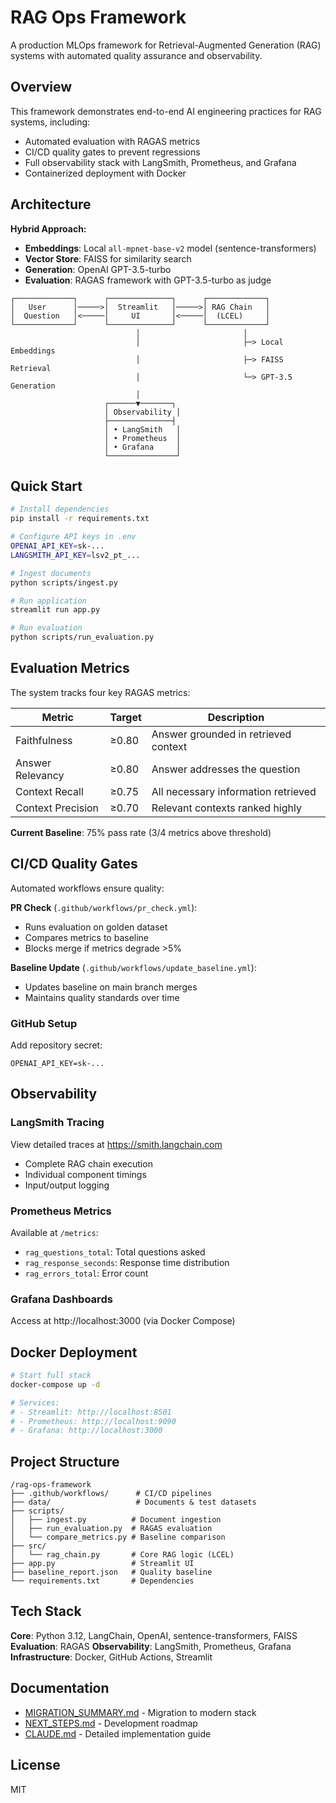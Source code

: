 # RAG Ops Framework

A production MLOps framework for Retrieval-Augmented Generation (RAG) systems with automated quality assurance and observability.

## Overview

This framework demonstrates end-to-end AI engineering practices for RAG systems, including:
- Automated evaluation with RAGAS metrics
- CI/CD quality gates to prevent regressions
- Full observability stack with LangSmith, Prometheus, and Grafana
- Containerized deployment with Docker

## Architecture

**Hybrid Approach:**
- **Embeddings**: Local `all-mpnet-base-v2` model (sentence-transformers)
- **Vector Store**: FAISS for similarity search
- **Generation**: OpenAI GPT-3.5-turbo
- **Evaluation**: RAGAS framework with GPT-3.5-turbo as judge

```
┌─────────────┐      ┌──────────────┐      ┌─────────────┐
│   User      │─────>│  Streamlit   │─────>│ RAG Chain   │
│  Question   │<─────│     UI       │<─────│  (LCEL)     │
└─────────────┘      └──────────────┘      └─────────────┘
                            │                       │
                            │                       ├─> Local Embeddings
                            │                       ├─> FAISS Retrieval
                            │                       └─> GPT-3.5 Generation
                            │
                     ┌──────▼───────┐
                     │ Observability │
                     ├──────────────┤
                     │ • LangSmith   │
                     │ • Prometheus  │
                     │ • Grafana     │
                     └───────────────┘
```

## Quick Start

```bash
# Install dependencies
pip install -r requirements.txt

# Configure API keys in .env
OPENAI_API_KEY=sk-...
LANGSMITH_API_KEY=lsv2_pt_...

# Ingest documents
python scripts/ingest.py

# Run application
streamlit run app.py

# Run evaluation
python scripts/run_evaluation.py
```

## Evaluation Metrics

The system tracks four key RAGAS metrics:

| Metric | Target | Description |
|--------|--------|-------------|
| Faithfulness | ≥0.80 | Answer grounded in retrieved context |
| Answer Relevancy | ≥0.80 | Answer addresses the question |
| Context Recall | ≥0.75 | All necessary information retrieved |
| Context Precision | ≥0.70 | Relevant contexts ranked highly |

**Current Baseline**: 75% pass rate (3/4 metrics above threshold)

## CI/CD Quality Gates

Automated workflows ensure quality:

**PR Check** (`.github/workflows/pr_check.yml`):
- Runs evaluation on golden dataset
- Compares metrics to baseline
- Blocks merge if metrics degrade >5%

**Baseline Update** (`.github/workflows/update_baseline.yml`):
- Updates baseline on main branch merges
- Maintains quality standards over time

### GitHub Setup

Add repository secret:
```
OPENAI_API_KEY=sk-...
```

## Observability

### LangSmith Tracing

View detailed traces at https://smith.langchain.com
- Complete RAG chain execution
- Individual component timings
- Input/output logging

### Prometheus Metrics

Available at `/metrics`:
- `rag_questions_total`: Total questions asked
- `rag_response_seconds`: Response time distribution
- `rag_errors_total`: Error count

### Grafana Dashboards

Access at http://localhost:3000 (via Docker Compose)

## Docker Deployment

```bash
# Start full stack
docker-compose up -d

# Services:
# - Streamlit: http://localhost:8501
# - Prometheus: http://localhost:9090
# - Grafana: http://localhost:3000
```

## Project Structure

```
/rag-ops-framework
├── .github/workflows/      # CI/CD pipelines
├── data/                   # Documents & test datasets
├── scripts/
│   ├── ingest.py          # Document ingestion
│   ├── run_evaluation.py  # RAGAS evaluation
│   └── compare_metrics.py # Baseline comparison
├── src/
│   └── rag_chain.py       # Core RAG logic (LCEL)
├── app.py                 # Streamlit UI
├── baseline_report.json   # Quality baseline
└── requirements.txt       # Dependencies
```

## Tech Stack

**Core**: Python 3.12, LangChain, OpenAI, sentence-transformers, FAISS
**Evaluation**: RAGAS
**Observability**: LangSmith, Prometheus, Grafana
**Infrastructure**: Docker, GitHub Actions, Streamlit

## Documentation

- [MIGRATION_SUMMARY.md](./MIGRATION_SUMMARY.md) - Migration to modern stack
- [NEXT_STEPS.md](./NEXT_STEPS.md) - Development roadmap
- [CLAUDE.md](./CLAUDE.md) - Detailed implementation guide

## License

MIT
